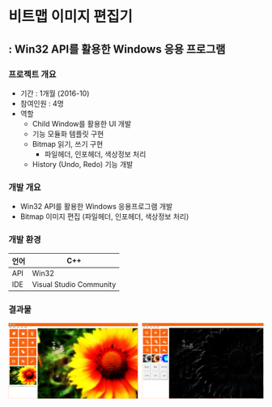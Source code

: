 # 비트맵 이미지 편집기

##  : Win32 API를 활용한 Windows 응용 프로그램

### 프로젝트 개요

* 기간 : 1개월 (2016-10)
* 참여인원 : 4명
* 역할
  * Child Window를 활용한 UI 개발
  * 기능 모듈화 템플릿 구현
  * Bitmap 읽기, 쓰기 구현 
    * 파일헤더, 인포헤더, 색상정보 처리 
  * History (Undo, Redo) 기능 개발

### 개발 개요

* Win32 API를 활용한 Windows 응용프로그램 개발
* Bitmap 이미지 편집 (파일헤더, 인포헤더, 색상정보 처리)

### 개발 환경

| 언어 | C++                     |
| ---- | ----------------------- |
| API  | Win32                   |
| IDE  | Visual Studio Community |

### 결과물

![2016-06-06 (7)](md-images/2016-06-06%20(7).png)

